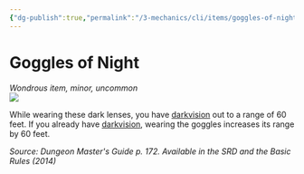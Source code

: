 ```yaml
---
{"dg-publish":true,"permalink":"/3-mechanics/cli/items/goggles-of-night/","tags":["ttrpg-cli/compendium/src/5e/dmg","ttrpg-cli/item/rarity/uncommon","ttrpg-cli/item/tier/minor"]}
---
```


# Goggles of Night
*Wondrous item, minor, uncommon*  
![](3-Mechanics/CLI/items/img/goggles-of-night.webp#right)


While wearing these dark lenses, you have [darkvision](3-Mechanics/CLI/rules/senses.md#Darkvision) out to a range of 60 feet. If you already have [darkvision](3-Mechanics/CLI/rules/senses.md#Darkvision), wearing the goggles increases its range by 60 feet.

*Source: Dungeon Master's Guide p. 172. Available in the <span title='Systems Reference Document (5.1)'>SRD</span> and the Basic Rules (2014)*